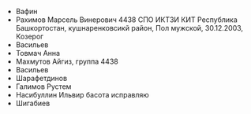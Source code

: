 + Вафин
+ Рахимов Марсель Винерович 4438 СПО ИКТЗИ КИТ Республика Башкортостан, кушнаренковсикй район, Пол мужской, 30.12.2003, Козерог
+ Васильев
+ Товмач Анна
+ Махмутов Айгиз, группа 4438
+ Васильев
+ Шарафетдинов
+ Галимов Рустем
+ Насибуллин Ильвир басота исправляю
+ Шигабиев